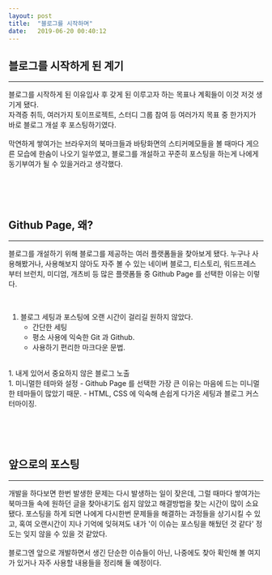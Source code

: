 ```yaml
---
layout: post
title:  "블로그를 시작하며"
date:   2019-06-20 00:40:12
---
```


## 블로그를 시작하게 된 계기

---

블로그를 시작하게 된 이유입사 후 갖게 된 이루고자 하는 목표나 계획들이 이것 저것 생기게 됐다.  
자격증 취득, 여러가지 토이프로젝트, 스터디 그룹 참여 등 여러가지 목표 중 한가지가 바로 블로그 개설 후 포스팅하기였다.  
<br>
막연하게 쌓여가는 브라우저의 북마크들과 바탕화면의 스티커메모들을 볼 때마다 게으른 모습에 한숨이 나오기 일쑤였고, 
블로그를 개설하고 꾸준히 포스팅을 하는게 나에게 동기부여가 될 수 있을거라고 생각했다. 

<br><br><br>

## Github Page, 왜?

---

블로그를 개설하기 위해 블로그를 제공하는 여러 플랫폼들을 찾아보게 됐다. 
누구나 사용해봤거나, 사용해보지 않아도 자주 볼 수 있는 네이버 블로그, 티스토리, 워드프레스 부터 브런치, 미디엄, 개츠비 등 많은 플랫폼들 중 
Github Page 를 선택한 이유는 이렇다.

<br>

1. 블로그 세팅과 포스팅에 오랜 시간이 걸리길 원하지 않았다.    
   - 간단한 세팅     
   - 평소 사용에 익숙한 Git 과 Github.     
   - 사용하기 편리한 마크다운 문법.    
<br>
1. 내게 있어서 중요하지 않은 블로그 노출 
<br>
1. 미니멀한 테마와 설정   
   - Github Page 를 선택한 가장 큰 이유는 마음에 드는 미니멀한 테마들이 많았기 때문.    
   - HTML, CSS 에 익숙해 손쉽게 다가온 세팅과 블로그 커스터마이징.
  
<br><br><br>
  
## 앞으로의 포스팅

---

개발을 하다보면 한번 발생한 문제는 다시 발생하는 일이 잦은데, 그럴 때마다 쌓여가는 북마크들 속에 원하던 글을 찾아내기도 쉽지 않았고 해결방법을 찾는 시간이 많이 소요됐다. 
포스팅을 하게 되면 나에게 다시한번 문제들을 해결하는 과정들을 상기시킬 수 있고,  혹여 오랜시간이 지나 기억에 잊혀져도 내가 '이 이슈는 포스팅을 해뒀던 것 같다' 정도는 잊지 않을 수 있을 것 같았다.  
<br>
블로그엔 앞으로 개발하면서 생긴 단순한 이슈들이 아닌, 나중에도 찾아 확인해 볼 여지가 있거나 자주 사용할 내용들을 정리해 둘 예정이다.
  
 <br><br><br>